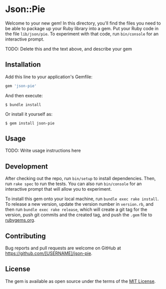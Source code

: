 # Json::Pie

Welcome to your new gem! In this directory, you'll find the files you need to be able to package up your Ruby library into a gem. Put your Ruby code in the file `lib/json/pie`. To experiment with that code, run `bin/console` for an interactive prompt.

TODO: Delete this and the text above, and describe your gem

## Installation

Add this line to your application's Gemfile:

```ruby
gem 'json-pie'
```

And then execute:

    $ bundle install

Or install it yourself as:

    $ gem install json-pie

## Usage

TODO: Write usage instructions here

## Development

After checking out the repo, run `bin/setup` to install dependencies. Then, run `rake spec` to run the tests. You can also run `bin/console` for an interactive prompt that will allow you to experiment.

To install this gem onto your local machine, run `bundle exec rake install`. To release a new version, update the version number in `version.rb`, and then run `bundle exec rake release`, which will create a git tag for the version, push git commits and the created tag, and push the `.gem` file to [rubygems.org](https://rubygems.org).

## Contributing

Bug reports and pull requests are welcome on GitHub at https://github.com/[USERNAME]/json-pie.

## License

The gem is available as open source under the terms of the [MIT License](https://opensource.org/licenses/MIT).
